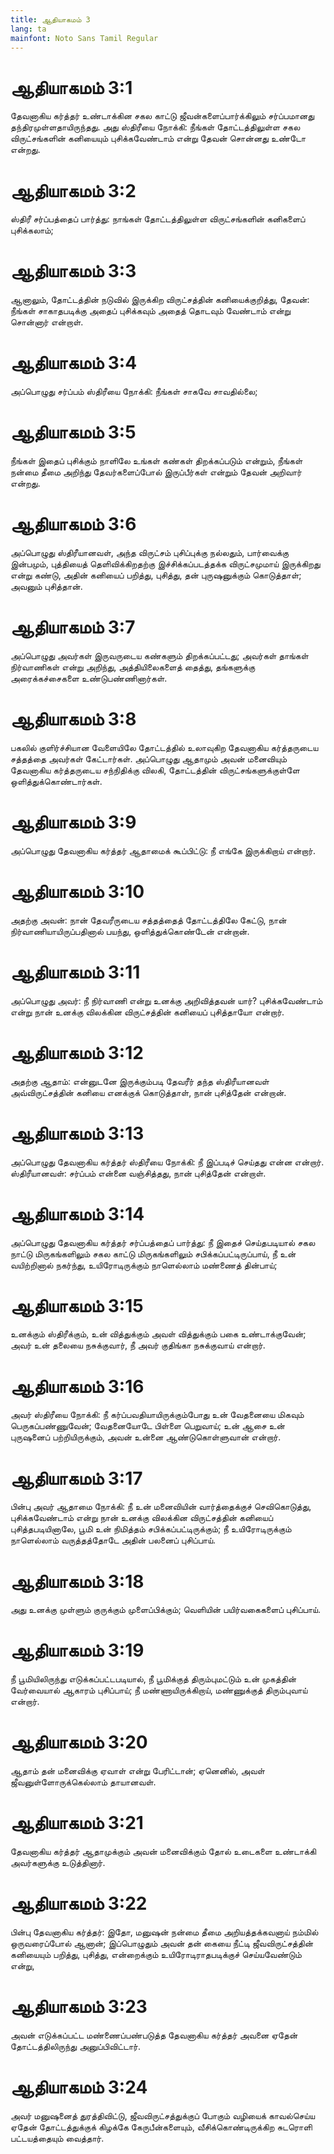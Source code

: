```yaml
---
title: ஆதியாகமம் 3
lang: ta
mainfont: Noto Sans Tamil Regular
---
```


# ஆதியாகமம் 3:1

தேவனாகிய கர்த்தர் உண்டாக்கின சகல காட்டு ஜீவன்களைப்பார்க்கிலும் சர்ப்பமானது தந்திரமுள்ளதாயிருந்தது. அது ஸ்திரீயை நோக்கி: நீங்கள் தோட்டத்திலுள்ள சகல விருட்சங்களின் கனியையும் புசிக்கவேண்டாம் என்று தேவன் சொன்னது உண்டோ என்றது.

# ஆதியாகமம் 3:2

ஸ்திரீ சர்ப்பத்தைப் பார்த்து: நாங்கள் தோட்டத்திலுள்ள விருட்சங்களின் கனிகளைப் புசிக்கலாம்;

# ஆதியாகமம் 3:3

ஆனாலும், தோட்டத்தின் நடுவில் இருக்கிற விருட்சத்தின் கனியைக்குறித்து, தேவன்: நீங்கள் சாகாதபடிக்கு அதைப் புசிக்கவும் அதைத் தொடவும் வேண்டாம் என்று சொன்னார் என்றாள்.

# ஆதியாகமம் 3:4

அப்பொழுது சர்ப்பம் ஸ்திரீயை நோக்கி: நீங்கள் சாகவே சாவதில்லை;

# ஆதியாகமம் 3:5

நீங்கள் இதைப் புசிக்கும் நாளிலே உங்கள் கண்கள் திறக்கப்படும் என்றும், நீங்கள் நன்மை தீமை அறிந்து தேவர்களைப்போல் இருப்பீர்கள் என்றும் தேவன் அறிவார் என்றது.

# ஆதியாகமம் 3:6

அப்பொழுது ஸ்திரீயானவள், அந்த விருட்சம் புசிப்புக்கு நல்லதும், பார்வைக்கு இன்பமும், புத்தியைத் தெளிவிக்கிறதற்கு இச்சிக்கப்படத்தக்க விருட்சமுமாய் இருக்கிறது என்று கண்டு, அதின் கனியைப் பறித்து, புசித்து, தன் புருஷனுக்கும் கொடுத்தாள்; அவனும் புசித்தான்.

# ஆதியாகமம் 3:7

அப்பொழுது அவர்கள் இருவருடைய கண்களும் திறக்கப்பட்டது; அவர்கள் தாங்கள் நிர்வாணிகள் என்று அறிந்து, அத்தியிலைகளைத் தைத்து, தங்களுக்கு அரைக்கச்சைகளை உண்டுபண்ணினார்கள்.

# ஆதியாகமம் 3:8

பகலில் குளிர்ச்சியான வேளையிலே தோட்டத்தில் உலாவுகிற தேவனாகிய கர்த்தருடைய சத்தத்தை அவர்கள் கேட்டார்கள். அப்பொழுது ஆதாமும் அவன் மனைவியும் தேவனாகிய கர்த்தருடைய சந்நிதிக்கு விலகி, தோட்டத்தின் விருட்சங்களுக்குள்ளே ஒளித்துக்கொண்டார்கள்.

# ஆதியாகமம் 3:9

அப்பொழுது தேவனாகிய கர்த்தர் ஆதாமைக் கூப்பிட்டு: நீ எங்கே இருக்கிறாய் என்றார்.

# ஆதியாகமம் 3:10

அதற்கு அவன்: நான் தேவரீருடைய சத்தத்தைத் தோட்டத்திலே கேட்டு, நான் நிர்வாணியாயிருப்பதினால் பயந்து, ஒளித்துக்கொண்டேன் என்றான்.

# ஆதியாகமம் 3:11

அப்பொழுது அவர்: நீ நிர்வாணி என்று உனக்கு அறிவித்தவன் யார்? புசிக்கவேண்டாம் என்று நான் உனக்கு விலக்கின விருட்சத்தின் கனியைப் புசித்தாயோ என்றார்.

# ஆதியாகமம் 3:12

அதற்கு ஆதாம்: என்னுடனே இருக்கும்படி தேவரீர் தந்த ஸ்திரீயானவள் அவ்விருட்சத்தின் கனியை எனக்குக் கொடுத்தாள், நான் புசித்தேன் என்றான்.

# ஆதியாகமம் 3:13

அப்பொழுது தேவனாகிய கர்த்தர் ஸ்திரீயை நோக்கி: நீ இப்படிச் செய்தது என்ன என்றார். ஸ்திரீயானவள்: சர்ப்பம் என்னை வஞ்சித்தது, நான் புசித்தேன் என்றாள்.

# ஆதியாகமம் 3:14

அப்பொழுது தேவனாகிய கர்த்தர் சர்ப்பத்தைப் பார்த்து: நீ இதைச் செய்தபடியால் சகல நாட்டு மிருகங்களிலும் சகல காட்டு மிருகங்களிலும் சபிக்கப்பட்டிருப்பாய், நீ உன் வயிற்றினால் நகர்ந்து, உயிரோடிருக்கும் நாளெல்லாம் மண்ணைத் தின்பாய்;

# ஆதியாகமம் 3:15

உனக்கும் ஸ்திரீக்கும், உன் வித்துக்கும் அவள் வித்துக்கும் பகை உண்டாக்குவேன்; அவர் உன் தலையை நசுக்குவார், நீ அவர் குதிங்கா நசுக்குவாய் என்றார்.

# ஆதியாகமம் 3:16

அவர் ஸ்திரீயை நோக்கி: நீ கர்ப்பவதியாயிருக்கும்போது உன் வேதனையை மிகவும் பெருகப்பண்ணுவேன்; வேதனையோடே பிள்ளை பெறுவாய்; உன் ஆசை உன் புருஷனைப் பற்றியிருக்கும், அவன் உன்னை ஆண்டுகொள்ளுவான் என்றார்.

# ஆதியாகமம் 3:17

பின்பு அவர் ஆதாமை நோக்கி: நீ உன் மனைவியின் வார்த்தைக்குச் செவிகொடுத்து, புசிக்கவேண்டாம் என்று நான் உனக்கு விலக்கின விருட்சத்தின் கனியைப் புசித்தபடியினாலே, பூமி உன் நிமித்தம் சபிக்கப்பட்டிருக்கும்; நீ உயிரோடிருக்கும் நாளெல்லாம் வருத்தத்தோடே அதின் பலனைப் புசிப்பாய்.

# ஆதியாகமம் 3:18

அது உனக்கு முள்ளும் குருக்கும் முளைப்பிக்கும்; வெளியின் பயிர்வகைகளைப் புசிப்பாய்.

# ஆதியாகமம் 3:19

நீ பூமியிலிருந்து எடுக்கப்பட்டபடியால், நீ பூமிக்குத் திரும்புமட்டும் உன் முகத்தின் வேர்வையால் ஆகாரம் புசிப்பாய்; நீ மண்ணாயிருக்கிறாய், மண்ணுக்குத் திரும்புவாய் என்றார்.

# ஆதியாகமம் 3:20

ஆதாம் தன் மனைவிக்கு ஏவாள் என்று பேரிட்டான்; ஏனெனில், அவள் ஜீவனுள்ளோருக்கெல்லாம் தாயானவள்.

# ஆதியாகமம் 3:21

தேவனாகிய கர்த்தர் ஆதாமுக்கும் அவன் மனைவிக்கும் தோல் உடைகளை உண்டாக்கி அவர்களுக்கு உடுத்தினார்.

# ஆதியாகமம் 3:22

பின்பு தேவனாகிய கர்த்தர்: இதோ, மனுஷன் நன்மை தீமை அறியத்தக்கவனாய் நம்மில் ஒருவரைப்போல் ஆனான்; இப்பொழுதும் அவன் தன் கையை நீட்டி ஜீவவிருட்சத்தின் கனியையும் பறித்து, புசித்து, என்றைக்கும் உயிரோடிராதபடிக்குச் செய்யவேண்டும் என்று,

# ஆதியாகமம் 3:23

அவன் எடுக்கப்பட்ட மண்ணைப்பண்படுத்த தேவனாகிய கர்த்தர் அவனை ஏதேன் தோட்டத்திலிருந்து அனுப்பிவிட்டார்.

# ஆதியாகமம் 3:24

அவர் மனுஷனைத் துரத்திவிட்டு, ஜீவவிருட்சத்துக்குப் போகும் வழியைக் காவல்செய்ய ஏதேன் தோட்டத்துக்குக் கிழக்கே கேருபீன்களையும், வீசிக்கொண்டிருக்கிற சுடரொளி பட்டயத்தையும் வைத்தார்.

